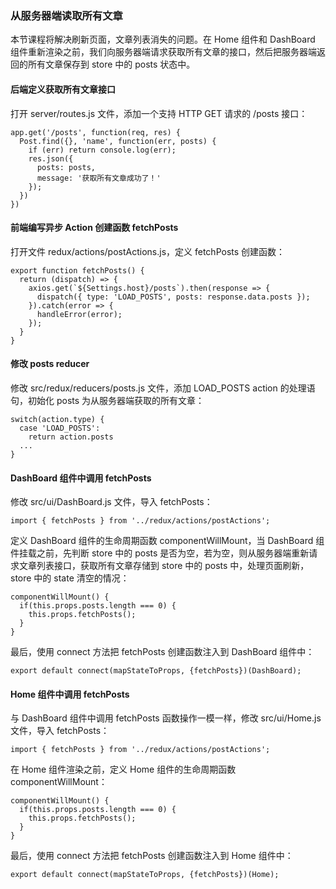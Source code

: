### 从服务器端读取所有文章

本节课程将解决刷新页面，文章列表消失的问题。在 Home 组件和 DashBoard 组件重新渲染之前，我们向服务器端请求获取所有文章的接口，然后把服务器端返回的所有文章保存到 store 中的 posts 状态中。

#### 后端定义获取所有文章接口

打开 server/routes.js 文件，添加一个支持 HTTP GET 请求的 /posts 接口：

```
app.get('/posts', function(req, res) {
  Post.find({}, 'name', function(err, posts) {
    if (err) return console.log(err);
    res.json({
      posts: posts,
      message: '获取所有文章成功了！'
    });
  })
})

```
#### 前端编写异步 Action 创建函数 fetchPosts

打开文件 redux/actions/postActions.js，定义 fetchPosts 创建函数：

```
export function fetchPosts() {
  return (dispatch) => {
    axios.get(`${Settings.host}/posts`).then(response => {
      dispatch({ type: 'LOAD_POSTS', posts: response.data.posts });
    }).catch(error => {
      handleError(error);
    });
  }
}

```
#### 修改 posts reducer

修改 src/redux/reducers/posts.js 文件，添加 LOAD_POSTS action 的处理语句，初始化 posts 为从服务器端获取的所有文章：

```
switch(action.type) {
  case 'LOAD_POSTS':
    return action.posts
  ...
}

```
#### DashBoard 组件中调用 fetchPosts

修改 src/ui/DashBoard.js 文件，导入 fetchPosts：

```
import { fetchPosts } from '../redux/actions/postActions';

```
定义 DashBoard 组件的生命周期函数 componentWillMount，当 DashBoard 组件挂载之前，先判断 store 中的 posts 是否为空，若为空，则从服务器端重新请求文章列表接口，获取所有文章存储到 store 中的 posts 中，处理页面刷新，store 中的 state 清空的情况：

```
componentWillMount() {
  if(this.props.posts.length === 0) {
    this.props.fetchPosts();
  }
}

```
最后，使用 connect 方法把 fetchPosts 创建函数注入到 DashBoard 组件中：

```
export default connect(mapStateToProps, {fetchPosts})(DashBoard);

```
#### Home 组件中调用 fetchPosts

与 DashBoard 组件中调用 fetchPosts 函数操作一模一样，修改 src/ui/Home.js 文件，导入 fetchPosts：

```
import { fetchPosts } from '../redux/actions/postActions';

```
在 Home 组件渲染之前，定义 Home 组件的生命周期函数 componentWillMount：

```
componentWillMount() {
  if(this.props.posts.length === 0) {
    this.props.fetchPosts();
  }
}

```
最后，使用 connect 方法把 fetchPosts 创建函数注入到 Home 组件中：

```
export default connect(mapStateToProps, {fetchPosts})(Home);

```
